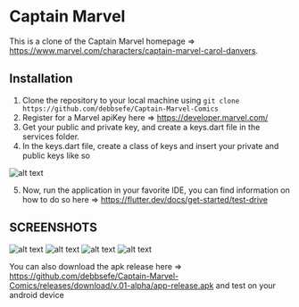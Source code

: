 # Captain Marvel

This is a clone of the Captain Marvel homepage => https://www.marvel.com/characters/captain-marvel-carol-danvers.

## Installation

1. Clone the repository to your local machine using ```git clone https://github.com/debbsefe/Captain-Marvel-Comics``` 
2. Register for a Marvel apiKey here => https://developer.marvel.com/
3. Get your public and private key, and create a keys.dart file in the services folder.
4. In the keys.dart file, create a class of keys and insert your private and public keys like so 

![alt text](https://github.com/debbsefe/Captain-Marvel-Comics/blob/media/code.png?raw=true)

5.  Now, run the application in your favorite IDE, you can find information on how to do so here => https://flutter.dev/docs/get-started/test-drive

## SCREENSHOTS
![alt text](https://github.com/debbsefe/Captain-Marvel-Comics/blob/media/1.jpeg?raw=true)
![alt text](https://github.com/debbsefe/Captain-Marvel-Comics/blob/media/2.jpeg?raw=true)
![alt text](https://github.com/debbsefe/Captain-Marvel-Comics/blob/media/3.jpeg?raw=true)
![alt text](https://github.com/debbsefe/Captain-Marvel-Comics/blob/media/4.jpeg?raw=true)


You can also download the apk release here => https://github.com/debbsefe/Captain-Marvel-Comics/releases/download/v.01-alpha/app-release.apk and test on your android device
